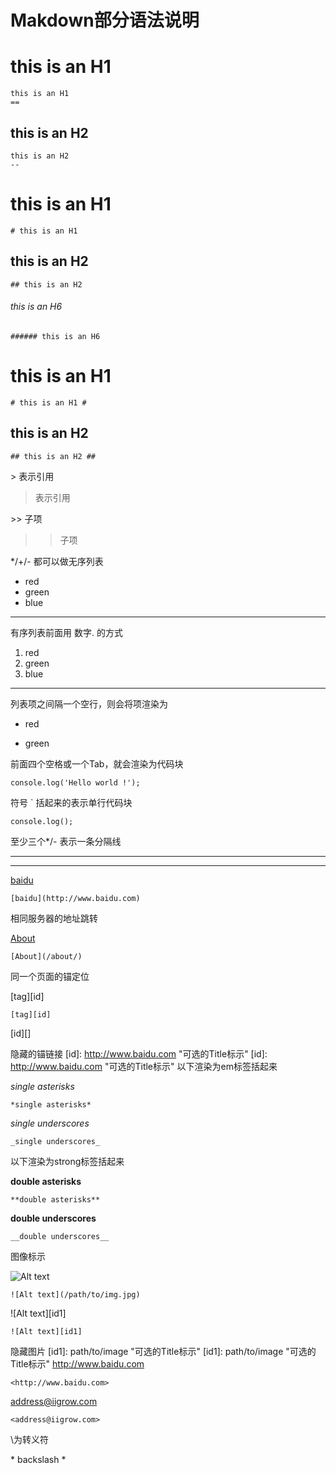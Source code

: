 # Makdown部分语法说明

this is an H1
== 
    this is an H1
    == 
this is an H2
--
    this is an H2
    --
# this is an H1
    # this is an H1
   
## this is an H2
    ## this is an H2
    
###### this is an H6
    ###### this is an H6
# this is an H1 #
    # this is an H1 #
## this is an H2 ##
    ## this is an H2 ##
\> 表示引用
> 表示引用

\>> 子项
>> 子项

*/+/- 都可以做无序列表

* red
* green
* blue
--- 
有序列表前面用 数字. 的方式
1. red
2. green
3. blue
---
列表项之间隔一个空行，则会将项渲染为<p>
* red

* green

前面四个空格或一个Tab，就会渲染为代码块

    console.log('Hello world !');
    
符号 ` 括起来的表示单行代码块

`console.log();`

至少三个*/- 表示一条分隔线
***

---

[baidu](http://www.baidu.com)

    [baidu](http://www.baidu.com)

相同服务器的地址跳转

[About](/about/)

    [About](/about/)
同一个页面的锚定位

[tag][id]

    [tag][id]


[id][]

隐藏的锚链接
[id]: http://www.baidu.com "可选的Title标示"
    [id]: http://www.baidu.com "可选的Title标示"
以下渲染为em标签括起来

*single asterisks*

    *single asterisks*
_single underscores_

    _single underscores_
以下渲染为strong标签括起来

**double asterisks**

    **double asterisks**
__double underscores__

    __double underscores__

图像标示

![Alt text](/path/to/img.jpg)

    ![Alt text](/path/to/img.jpg)
![Alt text][id1]

    ![Alt text][id1]
隐藏图片
[id1]: path/to/image "可选的Title标示"
    [id1]: path/to/image "可选的Title标示"
<http://www.baidu.com>

    <http://www.baidu.com>
<address@iigrow.com>

    <address@iigrow.com>

\为转义符

\* backslash \*